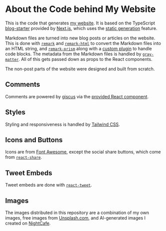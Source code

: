 # About the Code behind My Website

This is the code that generates [my website](https://stefaniemolin.com). It is based on the TypeScript [blog-starter](https://github.com/vercel/next.js/tree/canary/examples/blog-starter) provided by [Next.js](https://nextjs.org/), which uses the [static generation](https://nextjs.org/docs/basic-features/pages) feature.

Markdown files are turned into new blog posts or articles on the website. This is done with [`remark`](https://github.com/remarkjs/remark) and [`remark-html`](https://github.com/remarkjs/remark-html) to convert the Markdown files into an HTML string, and [`remark-prism`](https://github.com/sergioramos/remark-prism) along with a [custom plugin](./lib/remarkPlugin.ts) to handle code blocks. The metadata from the Markdown files is handled by [`gray-matter`](https://github.com/jonschlinkert/gray-matter). All of this gets passed down as props to the React components.

The non-post parts of the website were designed and built from scratch.

## Comments
Comments are powered by [giscus](https://giscus.app/) via the [provided React component](https://github.com/giscus/giscus-component).

## Styles
Styling and responsiveness is handled by [Tailwind CSS](https://tailwindcss.com).

## Icons and Buttons
Icons are from [Font Awesome](https://fontawesome.com/v6/docs/web/use-with/react/add-icons), except the social share buttons, which come from [`react-share`](https://www.npmjs.com/package/react-share).

## Tweet Embeds
Tweet embeds are done with [`react-tweet`](https://vercel.com/blog/introducing-react-tweet).

## Images

The images distributed in this repository are a combination of my own images, free images from [Unsplash.com](https://unsplash.com), and AI-generated images I created on [NightCafe](https://creator.nightcafe.studio/?ru=2MN1aDPMECSkEmpzKUuMHvvxqlY2).
